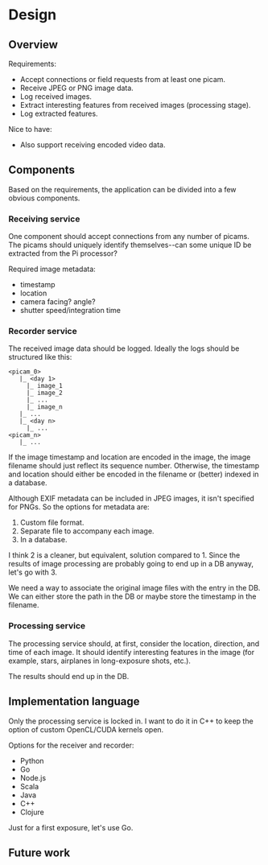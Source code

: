 # Design

## Overview

Requirements:

- Accept connections or field requests from at least one picam.
- Receive JPEG or PNG image data.
- Log received images.
- Extract interesting features from received images (processing stage).
- Log extracted features.


Nice to have:

- Also support receiving encoded video data.


## Components

Based on the requirements, the application can be divided into a few
obvious components.


### Receiving service

One component should accept connections from any number of picams. The
picams should uniquely identify themselves--can some unique ID be
extracted from the Pi processor?

Required image metadata:

- timestamp
- location
- camera facing? angle?
- shutter speed/integration time


### Recorder service

The received image data should be logged. Ideally the logs should be
structured like this:

```
<picam_0>
   |_ <day 1>
     |_ image_1
 	 |_ image_2
 	 |_ ...
 	 |_ image_n
   |_ ...
   |_ <day n>
 	 |_ ...
<picam_n>
   |_ ...
```

If the image timestamp and location are encoded in the image, the
image filename should just reflect its sequence number. Otherwise, the
timestamp and location should either be encoded in the filename or
(better) indexed in a database.

Although EXIF metadata can be included in JPEG images, it isn't
specified for PNGs. So the options for metadata are:

1. Custom file format.
2. Separate file to accompany each image.
3. In a database.

I think 2 is a cleaner, but equivalent, solution compared to 1. Since
the results of image processing are probably going to end up in a DB
anyway, let's go with 3.

We need a way to associate the original image files with the entry in
the DB. We can either store the path in the DB or maybe store the
timestamp in the filename.


### Processing service

The processing service should, at first, consider the location,
direction, and time of each image. It should identify interesting
features in the image (for example, stars, airplanes in long-exposure
shots, etc.). 

The results should end up in the DB.


## Implementation language

Only the processing service is locked in. I want to do it in C++ to
keep the option of custom OpenCL/CUDA kernels open.

Options for the receiver and recorder:

- Python
- Go
- Node.js
- Scala
- Java
- C++
- Clojure

Just for a first exposure, let's use Go.


## Future work

